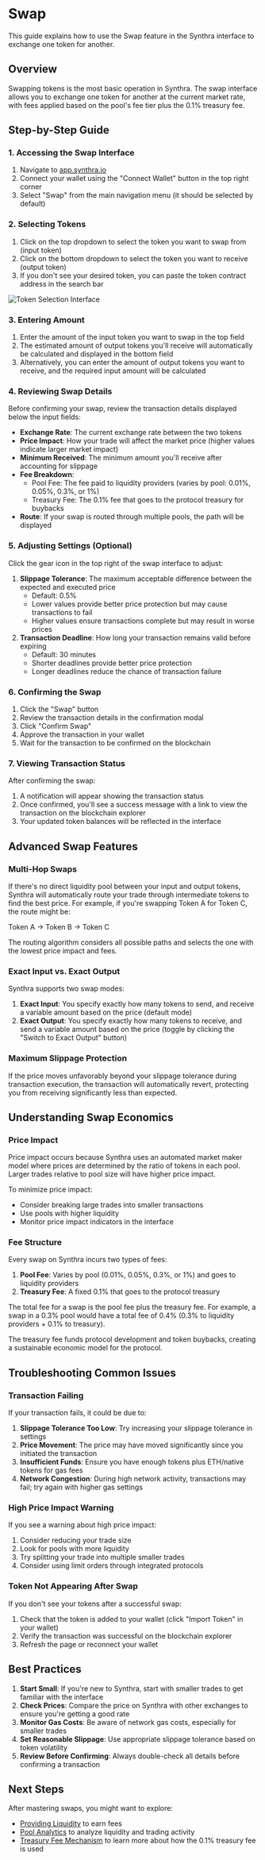 # Swap

This guide explains how to use the Swap feature in the Synthra interface to exchange one token for another.

## Overview

Swapping tokens is the most basic operation in Synthra. The swap interface allows you to exchange one token for another at the current market rate, with fees applied based on the pool's fee tier plus the 0.1% treasury fee.

## Step-by-Step Guide

### 1. Accessing the Swap Interface

1. Navigate to [app.synthra.io](https://app.synthra.io)
2. Connect your wallet using the "Connect Wallet" button in the top right corner
3. Select "Swap" from the main navigation menu (it should be selected by default)

### 2. Selecting Tokens

1. Click on the top dropdown to select the token you want to swap from (input token)
2. Click on the bottom dropdown to select the token you want to receive (output token)
3. If you don't see your desired token, you can paste the token contract address in the search bar

![Token Selection Interface](../assets/images/swap-token-selection.png)

### 3. Entering Amount

1. Enter the amount of the input token you want to swap in the top field
2. The estimated amount of output tokens you'll receive will automatically be calculated and displayed in the bottom field
3. Alternatively, you can enter the amount of output tokens you want to receive, and the required input amount will be calculated

### 4. Reviewing Swap Details

Before confirming your swap, review the transaction details displayed below the input fields:

- **Exchange Rate**: The current exchange rate between the two tokens
- **Price Impact**: How your trade will affect the market price (higher values indicate larger market impact)
- **Minimum Received**: The minimum amount you'll receive after accounting for slippage
- **Fee Breakdown**:
  - Pool Fee: The fee paid to liquidity providers (varies by pool: 0.01%, 0.05%, 0.3%, or 1%)
  - Treasury Fee: The 0.1% fee that goes to the protocol treasury for buybacks
- **Route**: If your swap is routed through multiple pools, the path will be displayed

### 5. Adjusting Settings (Optional)

Click the gear icon in the top right of the swap interface to adjust:

1. **Slippage Tolerance**: The maximum acceptable difference between the expected and executed price
   - Default: 0.5%
   - Lower values provide better price protection but may cause transactions to fail
   - Higher values ensure transactions complete but may result in worse prices
2. **Transaction Deadline**: How long your transaction remains valid before expiring
   - Default: 30 minutes
   - Shorter deadlines provide better price protection
   - Longer deadlines reduce the chance of transaction failure

### 6. Confirming the Swap

1. Click the "Swap" button
2. Review the transaction details in the confirmation modal
3. Click "Confirm Swap"
4. Approve the transaction in your wallet
5. Wait for the transaction to be confirmed on the blockchain

### 7. Viewing Transaction Status

After confirming the swap:

1. A notification will appear showing the transaction status
2. Once confirmed, you'll see a success message with a link to view the transaction on the blockchain explorer
3. Your updated token balances will be reflected in the interface

## Advanced Swap Features

### Multi-Hop Swaps

If there's no direct liquidity pool between your input and output tokens, Synthra will automatically route your trade through intermediate tokens to find the best price. For example, if you're swapping Token A for Token C, the route might be:

Token A → Token B → Token C

The routing algorithm considers all possible paths and selects the one with the lowest price impact and fees.

### Exact Input vs. Exact Output

Synthra supports two swap modes:

1. **Exact Input**: You specify exactly how many tokens to send, and receive a variable amount based on the price (default mode)
2. **Exact Output**: You specify exactly how many tokens to receive, and send a variable amount based on the price (toggle by clicking the "Switch to Exact Output" button)

### Maximum Slippage Protection

If the price moves unfavorably beyond your slippage tolerance during transaction execution, the transaction will automatically revert, protecting you from receiving significantly less than expected.

## Understanding Swap Economics

### Price Impact

Price impact occurs because Synthra uses an automated market maker model where prices are determined by the ratio of tokens in each pool. Larger trades relative to pool size will have higher price impact.

To minimize price impact:
- Consider breaking large trades into smaller transactions
- Use pools with higher liquidity
- Monitor price impact indicators in the interface

### Fee Structure

Every swap on Synthra incurs two types of fees:

1. **Pool Fee**: Varies by pool (0.01%, 0.05%, 0.3%, or 1%) and goes to liquidity providers
2. **Treasury Fee**: A fixed 0.1% that goes to the protocol treasury

The total fee for a swap is the pool fee plus the treasury fee. For example, a swap in a 0.3% pool would have a total fee of 0.4% (0.3% to liquidity providers + 0.1% to treasury).

The treasury fee funds protocol development and token buybacks, creating a sustainable economic model for the protocol.

## Troubleshooting Common Issues

### Transaction Failing

If your transaction fails, it could be due to:

1. **Slippage Tolerance Too Low**: Try increasing your slippage tolerance in settings
2. **Price Movement**: The price may have moved significantly since you initiated the transaction
3. **Insufficient Funds**: Ensure you have enough tokens plus ETH/native tokens for gas fees
4. **Network Congestion**: During high network activity, transactions may fail; try again with higher gas settings

### High Price Impact Warning

If you see a warning about high price impact:

1. Consider reducing your trade size
2. Look for pools with more liquidity
3. Try splitting your trade into multiple smaller trades
4. Consider using limit orders through integrated protocols

### Token Not Appearing After Swap

If you don't see your tokens after a successful swap:

1. Check that the token is added to your wallet (click "Import Token" in your wallet)
2. Verify the transaction was successful on the blockchain explorer
3. Refresh the page or reconnect your wallet

## Best Practices

1. **Start Small**: If you're new to Synthra, start with smaller trades to get familiar with the interface
2. **Check Prices**: Compare the price on Synthra with other exchanges to ensure you're getting a good rate
3. **Monitor Gas Costs**: Be aware of network gas costs, especially for smaller trades
4. **Set Reasonable Slippage**: Use appropriate slippage tolerance based on token volatility
5. **Review Before Confirming**: Always double-check all details before confirming a transaction

## Next Steps

After mastering swaps, you might want to explore:

- [Providing Liquidity](add-liquidity.md) to earn fees
- [Pool Analytics](pool.md) to analyze liquidity and trading activity
- [Treasury Fee Mechanism](../features/treasury-fee.md) to learn more about how the 0.1% treasury fee is used
